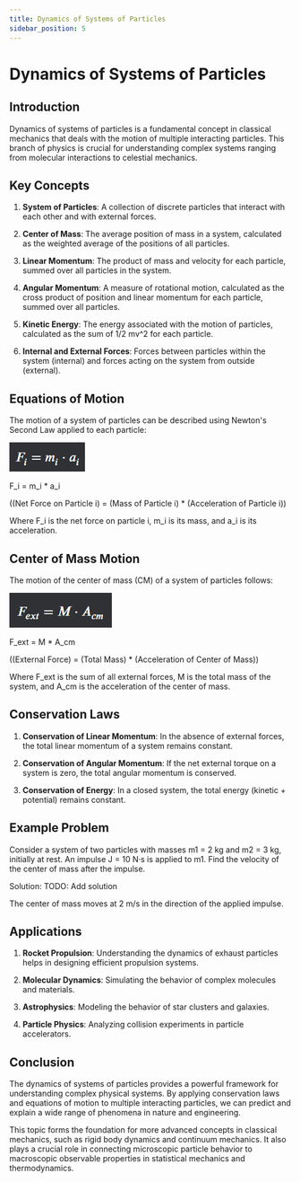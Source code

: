 ```yaml
---
title: Dynamics of Systems of Particles
sidebar_position: 5
---
```

# Dynamics of Systems of Particles

## Introduction

Dynamics of systems of particles is a fundamental concept in classical mechanics that deals with the motion of multiple interacting particles. This branch of physics is crucial for understanding complex systems ranging from molecular interactions to celestial mechanics.

## Key Concepts

1. **System of Particles**: A collection of discrete particles that interact with each other and with external forces.

2. **Center of Mass**: The average position of mass in a system, calculated as the weighted average of the positions of all particles.

3. **Linear Momentum**: The product of mass and velocity for each particle, summed over all particles in the system.

4. **Angular Momentum**: A measure of rotational motion, calculated as the cross product of position and linear momentum for each particle, summed over all particles.

5. **Kinetic Energy**: The energy associated with the motion of particles, calculated as the sum of 1/2 mv^2 for each particle.

6. **Internal and External Forces**: Forces between particles within the system (internal) and forces acting on the system from outside (external).

## Equations of Motion

The motion of a system of particles can be described using Newton's Second Law applied to each particle:

![img_1.png](img_1.png)

F_i = m_i * a_i

((Net Force on Particle i) = (Mass of Particle i) * (Acceleration of Particle i))

Where F_i is the net force on particle i, m_i is its mass, and a_i is its acceleration.

## Center of Mass Motion

The motion of the center of mass (CM) of a system of particles follows:

![img_2.png](img_2.png)

F_ext = M * A_cm

((External Force) = (Total Mass) * (Acceleration of Center of Mass))

Where F_ext is the sum of all external forces, M is the total mass of the system, and A_cm is the acceleration of the center of mass.

## Conservation Laws

1. **Conservation of Linear Momentum**: In the absence of external forces, the total linear momentum of a system remains constant.

2. **Conservation of Angular Momentum**: If the net external torque on a system is zero, the total angular momentum is conserved.

3. **Conservation of Energy**: In a closed system, the total energy (kinetic + potential) remains constant.

## Example Problem

Consider a system of two particles with masses m1 = 2 kg and m2 = 3 kg, initially at rest. An impulse J = 10 N·s is applied to m1. Find the velocity of the center of mass after the impulse.

Solution:
TODO: Add solution

The center of mass moves at 2 m/s in the direction of the applied impulse.

## Applications

1. **Rocket Propulsion**: Understanding the dynamics of exhaust particles helps in designing efficient propulsion systems.

2. **Molecular Dynamics**: Simulating the behavior of complex molecules and materials.

3. **Astrophysics**: Modeling the behavior of star clusters and galaxies.

4. **Particle Physics**: Analyzing collision experiments in particle accelerators.

## Conclusion

The dynamics of systems of particles provides a powerful framework for understanding complex physical systems. By applying conservation laws and equations of motion to multiple interacting particles, we can predict and explain a wide range of phenomena in nature and engineering.

This topic forms the foundation for more advanced concepts in classical mechanics, such as rigid body dynamics and continuum mechanics. It also plays a crucial role in connecting microscopic particle behavior to macroscopic observable properties in statistical mechanics and thermodynamics.